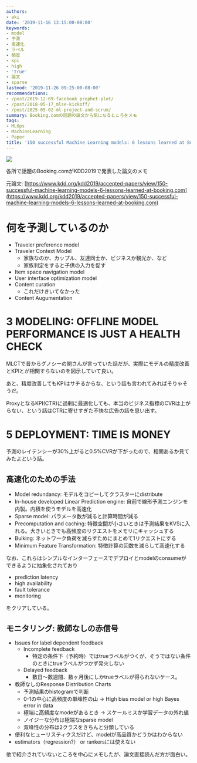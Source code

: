 ```yaml
---
authors:
- aki
date: '2019-11-16 13:15:00-08:00'
keywords:
- model
- 予測
- 高速化
- ラベル
- 頻度
- kpi
- high
- 'true'
- 論文
- sparse
lastmod: '2019-11-26 09:25:00-08:00'
recommendations:
- /post/2019-12-09-facebook prophet-plot/
- /post/2018-05-17_mlse-kickoff/
- /post/2025-05-02-ml-project-and-scrum/
summary: Booking.comの話題の論文から気になるところをメモ
tags:
- MLOps
- MachineLearning
- Paper
title: '150 successful Machine Learning models: 6 lessons learned at Booking.comのメモ'
---
```


![](https://images.unsplash.com/photo-1571942790878-b43e71f29476?ixlib=rb-1.2.1&q=85&fm=jpg&crop=entropy&cs=srgb)

各所で話題のBooking.comがKDD2019で発表した論文のメモ

元論文: [https://www.kdd.org/kdd2019/accepted-papers/view/150-successful-machine-learning-models-6-lessons-learned-at-booking.com](https://www.kdd.org/kdd2019/accepted-papers/view/150-successful-machine-learning-models-6-lessons-learned-at-booking.com)

# 何を予測しているのか

- Traveler preference model
- Traveler Context Model
    - 家族なのか、カップル、友達同士か、ビジネスか観光か、など
    - 家族判定をすると子供の入力を促す
- Item space navigation model
- User interface optimization model
- Content curation
    - これだけきいてなかった
- Content Augumentation

# 3 MODELING: OFFLINE MODEL PERFORMANCE IS JUST A HEALTH CHECK

MLCTで昔からグノシーの関さんが言っていた話だが、実際にモデルの精度改善とKPIとが相関すらないのを図示していて良い。

あと、精度改善してもKPIはサチるからな、という話も言われてみればそりゃそうだ。

ProxyとなるKPI(CTR)に過剰に最適化しても、本当のビジネス指標のCVRは上がらない、という話はCTRに寄せすぎた不快な広告の話を思い出す。

# 5 DEPLOYMENT: TIME IS MONEY

予測のレイテンシーが30%上がると0.5%CVRが下がったので、相関あるか見てみたよという話。

## 高速化のための手法

- Model redundancy: モデルをコピーしてクラスターにdistribute
- In-house developed Linear Prediction engine: 自前で線形予測エンジンを内製。内積を使うモデルを高速化
- Sparse model: パラメータ数が減ると計算時間が減る
- Precomputation and caching: 特徴空間が小さいときは予測結果をKVSに入れる。大きいときでも高頻度のリクエストをメモリにキャッシュする
- Bulking: ネットワーク負荷を減らすためにまとめて1リクエストにする
- Minimum Feature Transformation: 特徴計算の回数を減らして高速化する

なお、これらはシンプルなインターフェースでデプロイとmodelのconsumeができるように抽象化されており

- prediction latency
- high availability
- fault tolerance
- monitoring

をクリアしている。

## モニタリング: 教師なしの赤信号

- Issues for label dependent feedback
    - Incomplete feedback
        - 特定の条件下（予約時）ではtrueラベルがつくが、そうではない条件のときにtrueラベルがつかず発火しない
    - Delayed feedback
        - 数日〜数週間、数ヶ月後にしかtrueラベルが得られないケース。
- 教師なしのResponse Distribution Charts
    - 予測結果のhistogramで判断
    - 0-1の中心に高頻度の単峰性の山 → High bias model or high Bayes error in data
    - 極端に高頻度なmodeがあるとき → スケールミスか学習データの外れ値
    - ノイジーな分布は極端なsparse model
    - 双峰性の分布は2クラスをきちんと分類している
- 便利なヒューリスティクスだけど、modelが高品質かどうかはわからない
- estimators（regression?） or rankersには使えない

他で紹介されていないところを中心にメモしたが、論文直接読んだ方が面白い。